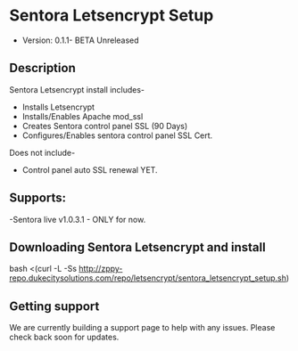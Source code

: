 # Sentora Letsencrypt Setup

* Version: 0.1.1- BETA Unreleased

## Description

Sentora Letsencrypt install includes-
* Installs Letsencrypt
* Installs/Enables Apache mod_ssl
* Creates Sentora control panel SSL (90 Days)
* Configures/Enables sentora control panel SSL Cert.

Does not include-
* Control panel auto SSL renewal YET.

## Supports:
-Sentora live v1.0.3.1 - ONLY for now.

## Downloading Sentora Letsencrypt and install

bash <(curl -L -Ss http://zppy-repo.dukecitysolutions.com/repo/letsencrypt/sentora_letsencrypt_setup.sh)

## Getting support

We are currently building a support page to help with any issues. Please check back soon for updates.
 
